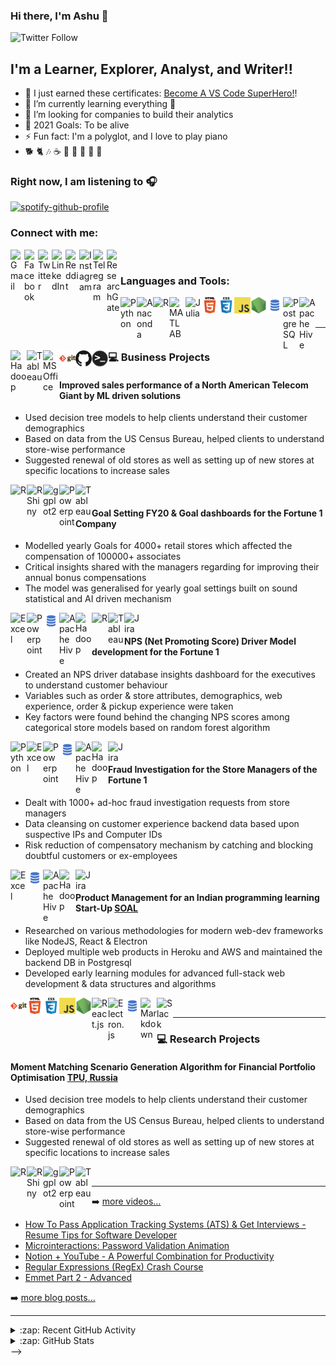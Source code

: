 <!--
**ashupk/ashupk** is a ✨ _special_ ✨ repository because its `README.md` (this file) appears on your GitHub profile.

Here are some ideas to get you started:

- 🔭 I’m currently working on ...
- 🌱 I’m currently learning ...
- 👯 I’m looking to collaborate on ...
- 🤔 I’m looking for help with ...
- 💬 Ask me about ...
- 📫 How to reach me: ...
- 😄 Pronouns: ...
- ⚡ Fun fact: ...
-->

### Hi there, I'm Ashu 👋

![Twitter Follow](https://img.shields.io/twitter/follow/AAAratedbond?style=social)


## I'm a Learner, Explorer, Analyst, and Writer!!

- 🔭 I just earned these certificates: [Become A VS Code SuperHero!][course]!
- 🌱 I’m currently learning everything 🤣
- 👯 I’m looking for companies to build their analytics
- 🥅 2021 Goals: To be alive 
- ⚡ Fun fact: I'm a polyglot, and I love to play piano
- 🐕 🐈 🎶 ☕ 🍫 🍕 🍗 🌳 🚴 

### Right now, I am listening to 🎧

[![spotify-github-profile](https://spotify-github-profile.vercel.app/api/view?uid=1s218sfgioxn4cn208h7xpk4h&cover_image=true&theme=novatorem)](https://www.last.fm/user/aaaratedbond)<!--(https://github.com/ashupk/spotify-github-profile)-->

<!-- [![goodreads-github-profile](https://goodreads-ashupk.vercel.app/api/book)](https://www.goodreads.com/user/show/49723887-ashu-prakash) -->

<!--
<h3 align="left">I am currently reading:</h3>
<a href="https://www.goodreads.com/user/show/49723887-ashu-prakash"><img src="https://goodreads-readme.vercel.app/api/book" alt="GoodReads reading" width="350" /></a>
-->


### Connect with me:

[<img align="left" alt="Gmail" width="22px" src="https://simpleicons.org/icons/gmail.svg" />](ashuprakash08[at]gmail[doc][com])
[<img align="left" alt="Facebook" width="22px" src="https://simpleicons.org/icons/facebook.svg" />](https://www.facebook.com/ashu.prakash.5/)
[<img align="left" alt="Twitter" width="22px" src="https://cdn.jsdelivr.net/npm/simple-icons@v3/icons/twitter.svg" />][twitter]
[<img align="left" alt="LinkedIn" width="22px" src="https://cdn.jsdelivr.net/npm/simple-icons@v3/icons/linkedin.svg" />][linkedin]
[<img align="left" alt="Reddit" width="22px" src="https://simpleicons.org/icons/reddit.svg" />](https://www.reddit.com/user/ashupk1)
[<img align="left" alt="Instagram" width="22px" src="https://cdn.jsdelivr.net/npm/simple-icons@v3/icons/instagram.svg" />][instagram]
[<img align="left" alt="Telegram" width="22px" src="https://simpleicons.org/icons/telegram.svg" />](https://t.me/aaaratedbond)
[<img align="left" alt="ResearchGate" width="22px" src="https://simpleicons.org/icons/researchgate.svg" />](https://www.researchgate.net/profile/Ashu-Prakash)

<br />

### Languages and Tools:

<img align="left" alt="Python" width="26px" src="https://upload.wikimedia.org/wikipedia/commons/thumb/c/c3/Python-logo-notext.svg/1024px-Python-logo-notext.svg.png" />
<img align="left" alt="Anaconda" width="26px" src="https://www.pngitem.com/pimgs/m/241-2413401_anaconda-python-icon-hd-png-download.png" />
<img align="left" alt="R" width="26px" src="https://www.rstudio.com/wp-content/uploads/2014/06/RStudio-Ball.png" />
<img align="left" alt="MATLAB" width="26px" src="https://upload.wikimedia.org/wikipedia/commons/2/21/Matlab_Logo.png" />
<img align="left" alt="Julia" width="26px" src="https://upload.wikimedia.org/wikipedia/commons/thumb/6/69/Julia_prog_language.svg/768px-Julia_prog_language.svg.png" />
<img align="left" alt="HTML5" width="26px" src="https://raw.githubusercontent.com/github/explore/80688e429a7d4ef2fca1e82350fe8e3517d3494d/topics/html/html.png" />
<img align="left" alt="CSS3" width="26px" src="https://raw.githubusercontent.com/github/explore/80688e429a7d4ef2fca1e82350fe8e3517d3494d/topics/css/css.png" />
<img align="left" alt="JavaScript" width="26px" src="https://raw.githubusercontent.com/github/explore/80688e429a7d4ef2fca1e82350fe8e3517d3494d/topics/javascript/javascript.png" />
<img align="left" alt="Node.js" width="26px" src="https://raw.githubusercontent.com/github/explore/80688e429a7d4ef2fca1e82350fe8e3517d3494d/topics/nodejs/nodejs.png" />
<img align="left" alt="SQL" width="26px" src="https://raw.githubusercontent.com/github/explore/80688e429a7d4ef2fca1e82350fe8e3517d3494d/topics/sql/sql.png" />
<img align="left" alt="PostgreSQL" width="26px" src="https://cdn.iconscout.com/icon/free/png-256/postgresql-226047.png" />
<img align="left" alt="Apache Hive" width="26px" src="https://upload.wikimedia.org/wikipedia/commons/thumb/b/bb/Apache_Hive_logo.svg/1200px-Apache_Hive_logo.svg.png" />
<img align="left" alt="Hadoop" width="26px" src="https://cdn.iconscout.com/icon/free/png-512/hadoop-226007.png" />
<img align="left" alt="Tableau" width="26px" src="https://iconape.com/wp-content/png_logo_vector/tableau-software.png" />
<img align="left" alt="MS Office" width="26px" src="https://cdn.icon-icons.com/icons2/1156/PNG/512/1486565573-microsoft-office_81557.png" />
<img align="left" alt="Git" width="26px" src="https://raw.githubusercontent.com/github/explore/80688e429a7d4ef2fca1e82350fe8e3517d3494d/topics/git/git.png" />
<img align="left" alt="GitHub" width="26px" src="https://raw.githubusercontent.com/github/explore/78df643247d429f6cc873026c0622819ad797942/topics/github/github.png" />
<img align="left" alt="Terminal" width="26px" src="https://raw.githubusercontent.com/github/explore/80688e429a7d4ef2fca1e82350fe8e3517d3494d/topics/terminal/terminal.png" />

<br />
<br />

---

### 💻 Business Projects
<!-- ![Generic badge](https://img.shields.io/badge/confidential-grey.svg) -->

#### Improved sales performance of a North American Telecom Giant by ML driven solutions 
- Used decision tree models to help clients understand their customer demographics
- Based on data from the US Census Bureau, helped clients to understand store-wise performance
- Suggested renewal of old stores as well as setting up of new stores at specific locations to increase sales 
 <img align="left" alt="R" width="26px" src="https://www.rstudio.com/wp-content/uploads/2014/06/RStudio-Ball.png" />
 <img align="left" alt="RShiny" width="26px" src="https://blog.rstudio.com/2021/02/01/shiny-1-6-0/thumbnail.jpg" />
 <img align="left" alt="ggplot2" width="26px" src="https://ggplot2.tidyverse.org/logo.png" />
 <img align="left" alt="Powerpoint" width="26px" src="https://e7.pngegg.com/pngimages/742/145/png-clipart-powerpoint-logo-microsoft-powerpoint-computer-icons-ppt-presentation-microsoft-powerpoint-network-icon-angle-text.png" />
 <img align="left" alt="Tableau" width="26px" src="https://iconape.com/wp-content/png_logo_vector/tableau-software.png" /> <br />

#### Goal Setting FY20 & Goal dashboards for the Fortune 1 Company 
- Modelled yearly Goals for 4000+ retail stores which affected the compensation of 100000+ associates
- Critical insights shared with the managers regarding for improving their annual bonus compensations 
- The model was generalised for yearly goal settings built on sound statistical and AI driven mechanism
 <img align="left" alt="Excel" width="26px" src="https://www.pngfind.com/pngs/m/678-6786442_microsoft-excel-computer-icons-microsoft-office-clip-transparent.png" />
 <img align="left" alt="Powerpoint" width="26px" src="https://e7.pngegg.com/pngimages/742/145/png-clipart-powerpoint-logo-microsoft-powerpoint-computer-icons-ppt-presentation-microsoft-powerpoint-network-icon-angle-text.png" />
 <img align="left" alt="SQL" width="26px" src="https://raw.githubusercontent.com/github/explore/80688e429a7d4ef2fca1e82350fe8e3517d3494d/topics/sql/sql.png" />
 <img align="left" alt="Apache Hive" width="26px" src="https://upload.wikimedia.org/wikipedia/commons/thumb/b/bb/Apache_Hive_logo.svg/1200px-Apache_Hive_logo.svg.png" />
 <img align="left" alt="Hadoop" width="26px" src="https://cdn.iconscout.com/icon/free/png-512/hadoop-226007.png" />
 <img align="left" alt="R" width="26px" src="https://www.rstudio.com/wp-content/uploads/2014/06/RStudio-Ball.png" />
 <img align="left" alt="Tableau" width="26px" src="https://iconape.com/wp-content/png_logo_vector/tableau-software.png" />
 <img align="left" alt="Jira" width="26px" src="https://symbols.getvecta.com/stencil_85/33_jira-icon.6a60be29f8.png" /> <br />
 
 #### NPS (Net Promoting Score) Driver Model development for the Fortune 1 
- Created an NPS driver database insights dashboard for the executives to understand customer behaviour
- Variables such as order \& store attributes, demographics, web experience, order \& pickup experience were taken
- Key factors were found behind the changing NPS scores among categorical store models based on random forest algorithm
 <img align="left" alt="Python" width="26px" src="https://upload.wikimedia.org/wikipedia/commons/thumb/c/c3/Python-logo-notext.svg/1024px-Python-logo-notext.svg.png" />
 <img align="left" alt="Excel" width="26px" src="https://www.pngfind.com/pngs/m/678-6786442_microsoft-excel-computer-icons-microsoft-office-clip-transparent.png" />
 <img align="left" alt="Powerpoint" width="26px" src="https://e7.pngegg.com/pngimages/742/145/png-clipart-powerpoint-logo-microsoft-powerpoint-computer-icons-ppt-presentation-microsoft-powerpoint-network-icon-angle-text.png" />
 <img align="left" alt="SQL" width="26px" src="https://raw.githubusercontent.com/github/explore/80688e429a7d4ef2fca1e82350fe8e3517d3494d/topics/sql/sql.png" />
 <img align="left" alt="Apache Hive" width="26px" src="https://upload.wikimedia.org/wikipedia/commons/thumb/b/bb/Apache_Hive_logo.svg/1200px-Apache_Hive_logo.svg.png" />
 <img align="left" alt="Hadoop" width="26px" src="https://cdn.iconscout.com/icon/free/png-512/hadoop-226007.png" />
 <img align="left" alt="Jira" width="26px" src="https://symbols.getvecta.com/stencil_85/33_jira-icon.6a60be29f8.png" /> <br />
 
  #### Fraud Investigation for the Store Managers of the Fortune 1  
- Dealt with 1000+ ad-hoc fraud investigation requests from store managers
- Data cleansing on customer experience backend data based upon suspective IPs and Computer IDs
- Risk reduction of compensatory mechanism by catching and blocking doubtful customers or ex-employees 
 <img align="left" alt="Excel" width="26px" src="https://www.pngfind.com/pngs/m/678-6786442_microsoft-excel-computer-icons-microsoft-office-clip-transparent.png" />
 <img align="left" alt="SQL" width="26px" src="https://raw.githubusercontent.com/github/explore/80688e429a7d4ef2fca1e82350fe8e3517d3494d/topics/sql/sql.png" />
 <img align="left" alt="Apache Hive" width="26px" src="https://upload.wikimedia.org/wikipedia/commons/thumb/b/bb/Apache_Hive_logo.svg/1200px-Apache_Hive_logo.svg.png" />
 <img align="left" alt="Hadoop" width="26px" src="https://cdn.iconscout.com/icon/free/png-512/hadoop-226007.png" />
 <img align="left" alt="Jira" width="26px" src="https://symbols.getvecta.com/stencil_85/33_jira-icon.6a60be29f8.png" /> <br />
 
 #### Product Management for an Indian programming learning Start-Up [SOAL](http://soal.io/)
 - Researched on various methodologies for modern web-dev frameworks like NodeJS, React & Electron
 - Deployed multiple web products in Heroku and AWS and maintained the backend DB in Postgresql
 - Developed early learning modules for advanced full-stack web development \& data structures and algorithms
 <img align="left" alt="Git" width="26px" src="https://raw.githubusercontent.com/github/explore/80688e429a7d4ef2fca1e82350fe8e3517d3494d/topics/git/git.png" />
 <img align="left" alt="HTML5" width="26px" src="https://raw.githubusercontent.com/github/explore/80688e429a7d4ef2fca1e82350fe8e3517d3494d/topics/html/html.png" />
<img align="left" alt="CSS3" width="26px" src="https://raw.githubusercontent.com/github/explore/80688e429a7d4ef2fca1e82350fe8e3517d3494d/topics/css/css.png" />
<img align="left" alt="JavaScript" width="26px" src="https://raw.githubusercontent.com/github/explore/80688e429a7d4ef2fca1e82350fe8e3517d3494d/topics/javascript/javascript.png" />
<img align="left" alt="Node.js" width="26px" src="https://raw.githubusercontent.com/github/explore/80688e429a7d4ef2fca1e82350fe8e3517d3494d/topics/nodejs/nodejs.png" />
<img align="left" alt="React.js" width="26px" src="https://simpleicons.org/icons/react.svg" />
<img align="left" alt="Electron.js" width="26px" src="https://upload.wikimedia.org/wikipedia/commons/thumb/9/91/Electron_Software_Framework_Logo.svg/1024px-Electron_Software_Framework_Logo.svg.png" />
<img align="left" alt="SQL" width="26px" src="https://raw.githubusercontent.com/github/explore/80688e429a7d4ef2fca1e82350fe8e3517d3494d/topics/sql/sql.png" />
<img align="left" alt="Markdown" width="26px" src="https://simpleicons.org/icons/markdown.svg" />
<img align="left" alt="Slack" width="26px" src="https://image.flaticon.com/icons/png/512/2111/2111615.png" /> <br />

---

### 💻 Research Projects

#### Moment Matching Scenario Generation Algorithm for Financial Portfolio Optimisation [TPU, Russia]() 
- Used decision tree models to help clients understand their customer demographics
- Based on data from the US Census Bureau, helped clients to understand store-wise performance
- Suggested renewal of old stores as well as setting up of new stores at specific locations to increase sales 
 <img align="left" alt="R" width="26px" src="https://www.rstudio.com/wp-content/uploads/2014/06/RStudio-Ball.png" />
 <img align="left" alt="RShiny" width="26px" src="https://blog.rstudio.com/2021/02/01/shiny-1-6-0/thumbnail.jpg" />
 <img align="left" alt="ggplot2" width="26px" src="https://ggplot2.tidyverse.org/logo.png" />
 <img align="left" alt="Powerpoint" width="26px" src="https://e7.pngegg.com/pngimages/742/145/png-clipart-powerpoint-logo-microsoft-powerpoint-computer-icons-ppt-presentation-microsoft-powerpoint-network-icon-angle-text.png" />
 <img align="left" alt="Tableau" width="26px" src="https://iconape.com/wp-content/png_logo_vector/tableau-software.png" /> <br />


 
 




---

➡️ [more videos...](https://youtube.com/codestackr)
<!--
### 📕 Latest Blog Posts

<!-- BLOG-POST-LIST:START -->
- [How To Pass Application Tracking Systems (ATS) & Get Interviews - Resume Tips for Software Developer](https://dev.to/codestackr/how-to-pass-application-tracking-systems-ats-get-interviews-resume-tips-for-software-developer-4bmo)
- [Microinteractions: Password Validation Animation](https://dev.to/codestackr/microinteractions-password-validation-animation-5629)
- [Notion + YouTube - A Powerful Combination for Productivity](https://dev.to/codestackr/notion-youtube-a-powerful-combination-for-productivity-1def)
- [Regular Expressions (RegEx) Crash Course](https://dev.to/codestackr/regular-expressions-regex-crash-course-248n)
- [Emmet Part 2 - Advanced](https://dev.to/codestackr/emmet-part-2-advanced-4c65)
<!-- BLOG-POST-LIST:END -->

➡️ [more blog posts...](https://codestackr.com)

---

<details>
  <summary>:zap: Recent GitHub Activity</summary>
  
<!--START_SECTION:activity-->
1. 🗣 Commented on [#1](https://github.com/codeSTACKr/portfolio-sass/issues/1) in [codeSTACKr/portfolio-sass](https://github.com/codeSTACKr/portfolio-sass)
2. 🎉 Merged PR [#1](https://github.com/codeSTACKr/portfolio-sass/pull/1) in [codeSTACKr/portfolio-sass](https://github.com/codeSTACKr/portfolio-sass)
3. 🗣 Commented on [#10](https://github.com/codeSTACKr/codestackr-vscode-theme/issues/10) in [codeSTACKr/codestackr-vscode-theme](https://github.com/codeSTACKr/codestackr-vscode-theme)
4. 🗣 Commented on [#11](https://github.com/codeSTACKr/codestackr-vscode-theme/issues/11) in [codeSTACKr/codestackr-vscode-theme](https://github.com/codeSTACKr/codestackr-vscode-theme)
5. ❌ Closed PR [#1](https://github.com/codeSTACKr/spotify-now-playing/pull/1) in [codeSTACKr/spotify-now-playing](https://github.com/codeSTACKr/spotify-now-playing)
<!--END_SECTION:activity-->

</details>

<details>
  <summary>:zap: GitHub Stats</summary>

  <img align="left" alt="codeSTACKr's GitHub Stats" src="https://github-readme-stats.codestackr.vercel.app/api?username=codeSTACKr&show_icons=true&hide_border=true" />

</details> -->

[website]: https://ashupk.github.io
[course]: http://vsCodeHero.com
[twitter]: https://twitter.com/AAAratedbond
[youtube]: https://youtube.com/codeSTACKr
[instagram]: https://instagram.com/ashu.prakash.5
[linkedin]: https://www.linkedin.com/in/ashu-prakash-146615b0/
[webdevplaylist]: https://www.youtube.com/playlist?list=PLkwxH9e_vrAJ0WbEsFA9W3I1W-g_BTsbt
[jsplaylist]: https://www.youtube.com/playlist?list=PLkwxH9e_vrALRJKu7wfXby3MKeflhTu6B
[cssplaylist]: https://www.youtube.com/playlist?list=PLkwxH9e_vrALSdvZuEh6gqQdmDoDIoqz4
[reactplaylist]: https://www.youtube.com/playlist?list=PLkwxH9e_vrAK4TdffpxKY3QGyHCpxFcQ0
